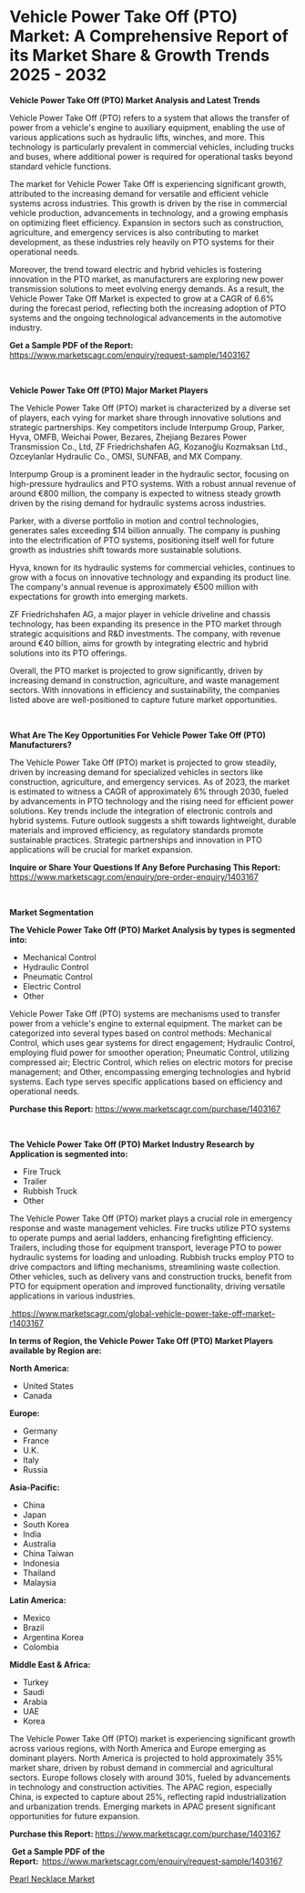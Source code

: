 <p><h1>Vehicle Power Take Off (PTO) Market: A Comprehensive Report of its Market Share & Growth Trends 2025 - 2032</h1></p><p><strong>Vehicle Power Take Off (PTO) Market Analysis and Latest Trends</strong></p>
<p><p>Vehicle Power Take Off (PTO) refers to a system that allows the transfer of power from a vehicle's engine to auxiliary equipment, enabling the use of various applications such as hydraulic lifts, winches, and more. This technology is particularly prevalent in commercial vehicles, including trucks and buses, where additional power is required for operational tasks beyond standard vehicle functions.</p><p>The market for Vehicle Power Take Off is experiencing significant growth, attributed to the increasing demand for versatile and efficient vehicle systems across industries. This growth is driven by the rise in commercial vehicle production, advancements in technology, and a growing emphasis on optimizing fleet efficiency. Expansion in sectors such as construction, agriculture, and emergency services is also contributing to market development, as these industries rely heavily on PTO systems for their operational needs.</p><p>Moreover, the trend toward electric and hybrid vehicles is fostering innovation in the PTO market, as manufacturers are exploring new power transmission solutions to meet evolving energy demands. As a result, the Vehicle Power Take Off Market is expected to grow at a CAGR of 6.6% during the forecast period, reflecting both the increasing adoption of PTO systems and the ongoing technological advancements in the automotive industry.</p></p>
<p><strong>Get a Sample PDF of the Report:&nbsp;</strong> <a href="https://www.marketscagr.com/enquiry/request-sample/1403167?utm_campaign=2998&utm_medium=2&utm_source=Github&utm_content=ia&utm_term=28032025&utm_id=vehicle-power-take-off-pto">https://www.marketscagr.com/enquiry/request-sample/1403167</a></p>
<p>&nbsp;</p>
<p><strong>Vehicle Power Take Off (PTO) Major Market Players</strong></p>
<p><p>The Vehicle Power Take Off (PTO) market is characterized by a diverse set of players, each vying for market share through innovative solutions and strategic partnerships. Key competitors include Interpump Group, Parker, Hyva, OMFB, Weichai Power, Bezares, Zhejiang Bezares Power Transmission Co., Ltd, ZF Friedrichshafen AG, Kozanoğlu Kozmaksan Ltd., Ozceylanlar Hydraulic Co., OMSI, SUNFAB, and MX Company.</p><p>Interpump Group is a prominent leader in the hydraulic sector, focusing on high-pressure hydraulics and PTO systems. With a robust annual revenue of around €800 million, the company is expected to witness steady growth driven by the rising demand for hydraulic systems across industries.</p><p>Parker, with a diverse portfolio in motion and control technologies, generates sales exceeding $14 billion annually. The company is pushing into the electrification of PTO systems, positioning itself well for future growth as industries shift towards more sustainable solutions.</p><p>Hyva, known for its hydraulic systems for commercial vehicles, continues to grow with a focus on innovative technology and expanding its product line. The company's annual revenue is approximately €500 million with expectations for growth into emerging markets.</p><p>ZF Friedrichshafen AG, a major player in vehicle driveline and chassis technology, has been expanding its presence in the PTO market through strategic acquisitions and R&D investments. The company, with revenue around €40 billion, aims for growth by integrating electric and hybrid solutions into its PTO offerings.</p><p>Overall, the PTO market is projected to grow significantly, driven by increasing demand in construction, agriculture, and waste management sectors. With innovations in efficiency and sustainability, the companies listed above are well-positioned to capture future market opportunities.</p></p>
<p>&nbsp;</p>
<p><strong>What Are The Key Opportunities For Vehicle Power Take Off (PTO) Manufacturers?</strong></p>
<p><p>The Vehicle Power Take Off (PTO) market is projected to grow steadily, driven by increasing demand for specialized vehicles in sectors like construction, agriculture, and emergency services. As of 2023, the market is estimated to witness a CAGR of approximately 6% through 2030, fueled by advancements in PTO technology and the rising need for efficient power solutions. Key trends include the integration of electronic controls and hybrid systems. Future outlook suggests a shift towards lightweight, durable materials and improved efficiency, as regulatory standards promote sustainable practices. Strategic partnerships and innovation in PTO applications will be crucial for market expansion.</p></p>
<p><strong>Inquire or Share Your Questions If Any Before Purchasing This Report:</strong> <a href="https://www.marketscagr.com/enquiry/pre-order-enquiry/1403167?utm_campaign=2998&utm_medium=2&utm_source=Github&utm_content=ia&utm_term=28032025&utm_id=vehicle-power-take-off-pto">https://www.marketscagr.com/enquiry/pre-order-enquiry/1403167</a></p>
<p>&nbsp;</p>
<p><strong>Market Segmentation</strong></p>
<p><strong>The Vehicle Power Take Off (PTO) Market Analysis by types is segmented into:</strong></p>
<p><ul><li>Mechanical Control</li><li>Hydraulic Control</li><li>Pneumatic Control</li><li>Electric Control</li><li>Other</li></ul></p>
<p><p>Vehicle Power Take Off (PTO) systems are mechanisms used to transfer power from a vehicle's engine to external equipment. The market can be categorized into several types based on control methods: Mechanical Control, which uses gear systems for direct engagement; Hydraulic Control, employing fluid power for smoother operation; Pneumatic Control, utilizing compressed air; Electric Control, which relies on electric motors for precise management; and Other, encompassing emerging technologies and hybrid systems. Each type serves specific applications based on efficiency and operational needs.</p></p>
<p><strong>Purchase this Report:&nbsp;</strong><a href="https://www.marketscagr.com/purchase/1403167?utm_campaign=2998&utm_medium=2&utm_source=Github&utm_content=ia&utm_term=28032025&utm_id=vehicle-power-take-off-pto">https://www.marketscagr.com/purchase/1403167</a></p>
<p>&nbsp;</p>
<p><strong>The Vehicle Power Take Off (PTO) Market Industry Research by Application is segmented into:</strong></p>
<p><ul><li>Fire Truck</li><li>Trailer</li><li>Rubbish Truck</li><li>Other</li></ul></p>
<p><p>The Vehicle Power Take Off (PTO) market plays a crucial role in emergency response and waste management vehicles. Fire trucks utilize PTO systems to operate pumps and aerial ladders, enhancing firefighting efficiency. Trailers, including those for equipment transport, leverage PTO to power hydraulic systems for loading and unloading. Rubbish trucks employ PTO to drive compactors and lifting mechanisms, streamlining waste collection. Other vehicles, such as delivery vans and construction trucks, benefit from PTO for equipment operation and improved functionality, driving versatile applications in various industries.</p></p>
<p><a href="https://www.marketscagr.com/global-vehicle-power-take-off-market-r1403167?utm_campaign=2998&utm_medium=2&utm_source=Github&utm_content=ia&utm_term=28032025&utm_id=vehicle-power-take-off-pto">&nbsp;https://www.marketscagr.com/global-vehicle-power-take-off-market-r1403167</a></p>
<p><strong>In terms of Region, the Vehicle Power Take Off (PTO) Market Players available by Region are:</strong></p>
<p>
    <p> <strong> North America: </strong>
        <ul>
            <li>United States</li>
            <li>Canada</li>
        </ul>
        </p> 
    <p> <strong> Europe: </strong>
        <ul>
            <li>Germany</li>
            <li>France</li>
            <li>U.K.</li>
            <li>Italy</li>
            <li>Russia</li>
        </ul>
        </p> 
    <p> <strong> Asia-Pacific: </strong>
        <ul>
            <li>China</li>
            <li>Japan</li>
            <li>South Korea</li>
            <li>India</li>
            <li>Australia</li>
            <li>China Taiwan</li>
            <li>Indonesia</li>
            <li>Thailand</li>
            <li>Malaysia</li>
        </ul>
        </p> 
    <p> <strong> Latin America: </strong>
        <ul>
            <li>Mexico</li>
            <li>Brazil</li>
            <li>Argentina Korea</li>
            <li>Colombia</li>
        </ul>
        </p> 
    <p> <strong> Middle East & Africa: </strong>
        <ul>
            <li>Turkey</li>
            <li>Saudi</li>
            <li>Arabia</li>
            <li>UAE</li>
            <li>Korea</li>
        </ul>
    </p>
    </p>
<p><p>The Vehicle Power Take Off (PTO) market is experiencing significant growth across various regions, with North America and Europe emerging as dominant players. North America is projected to hold approximately 35% market share, driven by robust demand in commercial and agricultural sectors. Europe follows closely with around 30%, fueled by advancements in technology and construction activities. The APAC region, especially China, is expected to capture about 25%, reflecting rapid industrialization and urbanization trends. Emerging markets in APAC present significant opportunities for future expansion.</p></p>
<p><strong>Purchase this Report: </strong><a href="https://www.marketscagr.com/purchase/1403167?utm_campaign=2998&utm_medium=2&utm_source=Github&utm_content=ia&utm_term=28032025&utm_id=vehicle-power-take-off-pto">https://www.marketscagr.com/purchase/1403167</a></p>
<p>&nbsp;<strong>Get a Sample PDF of the Report:&nbsp;&nbsp;</strong><a href="https://www.marketscagr.com/enquiry/request-sample/1403167?utm_campaign=2998&utm_medium=2&utm_source=Github&utm_content=ia&utm_term=28032025&utm_id=vehicle-power-take-off-pto">https://www.marketscagr.com/enquiry/request-sample/1403167</a></p>
<p><strong></strong></p>
<p><p><a href="https://github.com/verikaahova/Market-Research-Report-List-1/blob/main/pearl-necklace-market.md?utm_campaign=2998&utm_medium=2&utm_source=Github&utm_content=ia&utm_term=28032025&utm_id=vehicle-power-take-off-pto">Pearl Necklace Market</a></p></p>